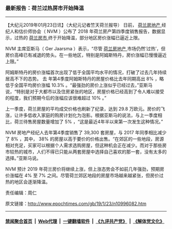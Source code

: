 ### 最新报告：荷兰过热房市开始降温
------------------------

<p>
 【大纪元2019年01月23日讯】（大纪元记者竺天荷兰报导）
 <span style="font-weight: 400;">
  日前，
  <a href="http://www.epochtimes.com/gb/tag/%E8%8D%B7%E5%85%B0%E6%88%BF%E5%9C%B0%E4%BA%A7.html">
   荷兰房地产
  </a>
  经纪人和估价师协会（
 </span>
 <span style="font-weight: 400;">
  NVM
 </span>
 <span style="font-weight: 400;">
  ）公布了
 </span>
 <span style="font-weight: 400;">
  2018
 </span>
 <span style="font-weight: 400;">
  年荷兰房产第四季度销售报告，数据显示，过热的
  <a href="http://www.epochtimes.com/gb/tag/%E8%8D%B7%E5%85%B0%E6%88%BF%E5%B8%82.html">
   荷兰房市
  </a>
  终于开始降温，部分地区房价涨幅已逼近上限。
 </span>
</p>
<p>
 <span style="font-weight: 400;">
  NVM
 </span>
 <span style="font-weight: 400;">
  主席亚斯马（
 </span>
 <span style="font-weight: 400;">
  Ger Jaarsma
 </span>
 <span style="font-weight: 400;">
  ）表示，“尽管
  <a href="http://www.epochtimes.com/gb/tag/%E8%8D%B7%E5%85%B0%E6%88%BF%E5%9C%B0%E4%BA%A7.html">
   荷兰房地产
  </a>
  市场仍然‘过热’，但房价高峰已有减退的势头。在一些地区，特别是阿姆斯特丹，房价涨幅已慢慢逼近上限。”
 </span>
</p>
<p>
 <span style="font-weight: 400;">
  阿姆斯特丹的房价涨幅首次出现了低于全国平均水平的情况，打破了过去几年持续居高不下的态势。
 </span>
 <span style="font-weight: 400;">
  去
 </span>
 <span style="font-weight: 400;">
  年第4季度阿姆斯特丹的房屋价格比去年同期高出
 </span>
 <span style="font-weight: 400;">
  8%
 </span>
 <span style="font-weight: 400;">
  ，略低于全国平均房价涨幅
 </span>
 <span style="font-weight: 400;">
  10.3%
 </span>
 <span style="font-weight: 400;">
  。“最强劲的房价上涨似乎已经过去，”亚斯马说，“特别是对于大都市以及住房紧张的地区，房屋价格已经高到了令人难以接受的程度，我们预期今后的涨幅应该很难超过
 </span>
 <span style="font-weight: 400;">
  10%
 </span>
 <span style="font-weight: 400;">
  。”
 </span>
</p>
<p>
 <span style="font-weight: 400;">
  上一季度，荷兰房屋的平均成交价格也刷新了纪录，达到
 </span>
 <span style="font-weight: 400;">
  29.8
 </span>
 <span style="font-weight: 400;">
  万欧元。房价的飞涨，让许多低收入家庭的购房计划化为泡影。根据亚斯马的说法，与上一季度相比，荷兰待售房屋数量增加了
 </span>
 <span style="font-weight: 400;">
  5%
 </span>
 <span style="font-weight: 400;">
  ，“这是最近4年半以来第一次发生这种情况。”
 </span>
</p>
<p>
 <span style="font-weight: 400;">
  NVM
 </span>
 <span style="font-weight: 400;">
  房地产经纪人去年第4季度销售了
 </span>
 <span style="font-weight: 400;">
  39,300
 </span>
 <span style="font-weight: 400;">
  套房屋，与
 </span>
 <span style="font-weight: 400;">
  2017
 </span>
 <span style="font-weight: 400;">
  年同季相比减少了
 </span>
 <span style="font-weight: 400;">
  8%
 </span>
 <span style="font-weight: 400;">
  ，其中，
 </span>
 <span style="font-weight: 400;">
  38%
 </span>
 <span style="font-weight: 400;">
  的房屋以高于要价的价格出售。“在郊区的一些地段，房源相对充足，买家可以根据个人需求选购房屋，但这种机会正在减少。而对于那些房市较热的城市，人们不得已只能从两套房屋中选择自己喜欢的那一套，没有太多的选择。”亚斯马说。
 </span>
</p>
<p>
 <span style="font-weight: 400;">
  NVM
 </span>
 <span style="font-weight: 400;">
  预计
 </span>
 <span style="font-weight: 400;">
  2019
 </span>
 <span style="font-weight: 400;">
  年荷兰房价将继续上涨，但上涨态势会不如前几年强劲，预期房价涨幅在
 </span>
 <span style="font-weight: 400;">
  4%
 </span>
 <span style="font-weight: 400;">
  至
 </span>
 <span style="font-weight: 400;">
  7%
 </span>
 <span style="font-weight: 400;">
  之间。尽管荷兰郊区地段的房屋市场越来越紧张，但房价过热的地区会逐渐降温。
 </span>
</p>
<p>
 责任编辑：周仁
</p>

原文链接：http://www.epochtimes.com/gb/19/1/23/n10996082.htm


------------------------
#### [禁闻聚合首页](https://github.com/gfw-breaker/banned-news/blob/master/README.md) &nbsp;|&nbsp; [Web代理](https://github.com/gfw-breaker/open-proxy/blob/master/README.md) &nbsp;|&nbsp; [一键翻墙软件](https://github.com/gfw-breaker/nogfw/blob/master/README.md) &nbsp;|&nbsp; [《九评共产党》](https://github.com/gfw-breaker/9ping.md/blob/master/README.md#九评之一评共产党是什么) &nbsp;|&nbsp; [《解体党文化》](https://github.com/gfw-breaker/jtdwh.md/blob/master/README.md#绪论)